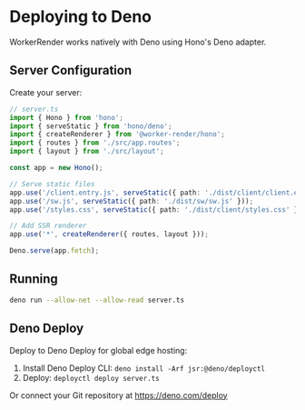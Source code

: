 # Deploying to Deno

WorkerRender works natively with Deno using Hono's Deno adapter.

## Server Configuration

Create your server:

```ts
// server.ts
import { Hono } from 'hono';
import { serveStatic } from 'hono/deno';
import { createRenderer } from '@worker-render/hono';
import { routes } from './src/app.routes';
import { layout } from './src/layout';

const app = new Hono();

// Serve static files
app.use('/client.entry.js', serveStatic({ path: './dist/client/client.entry.js' }));
app.use('/sw.js', serveStatic({ path: './dist/sw/sw.js' }));
app.use('/styles.css', serveStatic({ path: './dist/client/styles.css' }));

// Add SSR renderer
app.use('*', createRenderer({ routes, layout }));

Deno.serve(app.fetch);
```

## Running

```bash
deno run --allow-net --allow-read server.ts
```

## Deno Deploy

Deploy to Deno Deploy for global edge hosting:

1. Install Deno Deploy CLI: `deno install -Arf jsr:@deno/deployctl`
2. Deploy: `deployctl deploy server.ts`

Or connect your Git repository at https://deno.com/deploy
